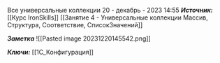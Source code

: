 
Все универсальные коллекции
 20 - декабрь - 2023  14:55 
***Источник:***  [[Курс IronSkills]] [[Занятие 4 - Универсальные коллекции Массив, Структура, Соответствие, СписокЗначений]]

***Заметка*** 
![[Pasted image 20231220145542.png]]

***Ключи:*** [[1С_Конфигурация]]